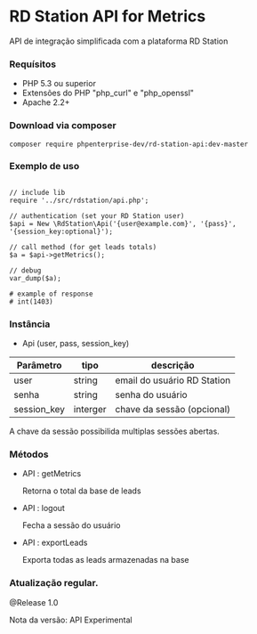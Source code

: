 # RD Station API for Metrics
API de integração simplificada com a plataforma RD Station

### Requísitos 

* PHP 5.3 ou superior
* Extensões do PHP "php_curl" e "php_openssl"
* Apache 2.2+


### Download via composer   

    composer require phpenterprise-dev/rd-station-api:dev-master

### Exemplo de uso

~~~.php

// include lib
require '../src/rdstation/api.php';

// authentication (set your RD Station user)
$api = New \RdStation\Api('{user@example.com}', '{pass}', '{session_key:optional}');

// call method (for get leads totals) 
$a = $api->getMetrics();
        
// debug
var_dump($a);

# example of response
# int(1403)

~~~

### Instância

* Api (user, pass, session_key)

| Parâmetro     | tipo         |  descrição  |
| ------------- | ------------- | ------------- |
| user          | string       | email do usuário RD Station
| senha         | string       | senha do usuário
| session_key   | interger     | chave da sessão (opcional)

A chave da sessão possibilida multiplas sessões abertas.

### Métodos

* API : getMetrics

  Retorna o total da base de leads
  
* API : logout

  Fecha a sessão do usuário

* API : exportLeads

  Exporta todas as leads armazenadas na base

### Atualização regular.

@Release 1.0

Nota da versão: API Experimental
